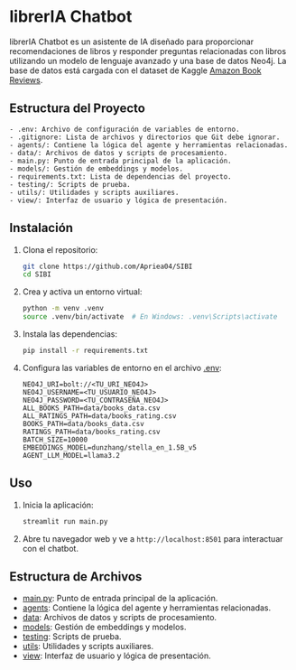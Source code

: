 # librerIA Chatbot

librerIA Chatbot es un asistente de IA diseñado para proporcionar recomendaciones de libros y responder preguntas relacionadas con libros utilizando un modelo de lenguaje avanzado y una base de datos Neo4j.
La base de datos está cargada con el dataset de Kaggle [Amazon Book Reviews](https://www.kaggle.com/datasets/mohamedbakhet/amazon-books-reviews).

## Estructura del Proyecto

```
- .env: Archivo de configuración de variables de entorno.
- .gitignore: Lista de archivos y directorios que Git debe ignorar.
- agents/: Contiene la lógica del agente y herramientas relacionadas.
- data/: Archivos de datos y scripts de procesamiento.
- main.py: Punto de entrada principal de la aplicación.
- models/: Gestión de embeddings y modelos.
- requirements.txt: Lista de dependencias del proyecto.
- testing/: Scripts de prueba.
- utils/: Utilidades y scripts auxiliares.
- view/: Interfaz de usuario y lógica de presentación.
```

## Instalación

1. Clona el repositorio:

   ```sh
   git clone https://github.com/Apriea04/SIBI
   cd SIBI
   ```

2. Crea y activa un entorno virtual:

   ```sh
   python -m venv .venv
   source .venv/bin/activate  # En Windows: .venv\Scripts\activate
   ```

3. Instala las dependencias:

   ```sh
   pip install -r requirements.txt
   ```

4. Configura las variables de entorno en el archivo [.env](http://_vscodecontentref_/2):
   ```env
   NEO4J_URI=bolt://<TU_URI_NEO4J>
   NEO4J_USERNAME=<TU_USUARIO_NEO4J>
   NEO4J_PASSWORD=<TU_CONTRASEÑA_NEO4J>
   ALL_BOOKS_PATH=data/books_data.csv
   ALL_RATINGS_PATH=data/books_rating.csv
   BOOKS_PATH=data/books_data.csv
   RATINGS_PATH=data/books_rating.csv
   BATCH_SIZE=10000
   EMBEDDINGS_MODEL=dunzhang/stella_en_1.5B_v5
   AGENT_LLM_MODEL=llama3.2
   ```

## Uso

1. Inicia la aplicación:

   ```sh
   streamlit run main.py
   ```

2. Abre tu navegador web y ve a `http://localhost:8501` para interactuar con el chatbot.

## Estructura de Archivos

- [main.py](http://_vscodecontentref_/3): Punto de entrada principal de la aplicación.
- [agents](http://_vscodecontentref_/4): Contiene la lógica del agente y herramientas relacionadas.
- [data](http://_vscodecontentref_/5): Archivos de datos y scripts de procesamiento.
- [models](http://_vscodecontentref_/6): Gestión de embeddings y modelos.
- [testing](http://_vscodecontentref_/7): Scripts de prueba.
- [utils](http://_vscodecontentref_/8): Utilidades y scripts auxiliares.
- [view](http://_vscodecontentref_/9): Interfaz de usuario y lógica de presentación.
